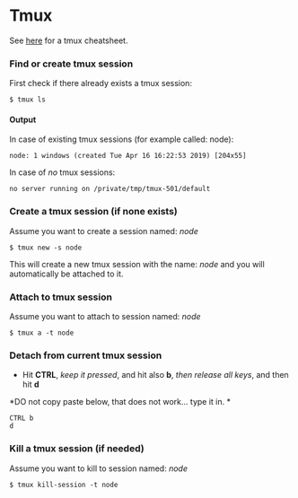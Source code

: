 # Tmux

See [here](https://tmuxcheatsheet.com/) for a tmux cheatsheet.

### Find or create tmux session

First check if there already exists a tmux session:

```shell
$ tmux ls
```

#### Output

In case of existing tmux sessions (for example called: node):

```shell
node: 1 windows (created Tue Apr 16 16:22:53 2019) [204x55]
```

In case of *no* tmux sessions:

```shell
no server running on /private/tmp/tmux-501/default
```

### Create a tmux session (if none exists)

Assume you want to create a session named: _node_

```shell
$ tmux new -s node
```
This will create a new tmux session with the name: _node_ and you will automatically be attached to it.

### Attach to tmux session

Assume you want to attach to session named: _node_

```shell
$ tmux a -t node
```

### Detach from current tmux session

- Hit **CTRL**, *keep it pressed*, and hit also **b**, *then release all keys*, and then hit **d**

*DO not copy paste below, that does not work... type it in.
*

```shell
CTRL b 
d
```

### Kill a tmux session (if needed)

Assume you want to kill to session named: _node_

```shell
$ tmux kill-session -t node     
```